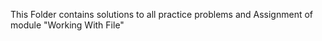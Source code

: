 This Folder contains solutions to all practice problems and Assignment of module "Working With File"

